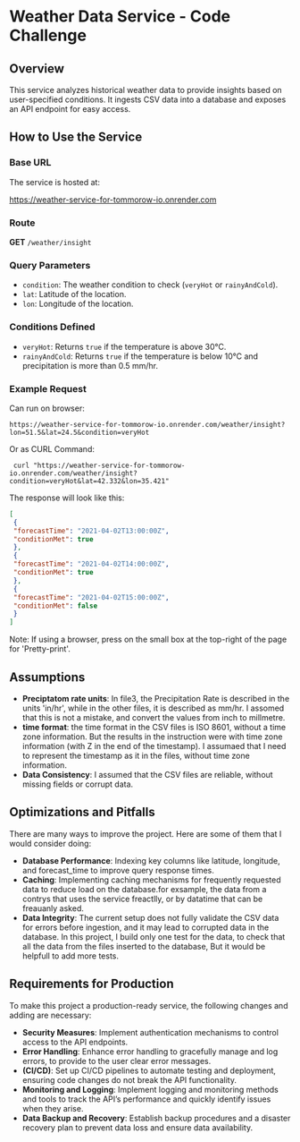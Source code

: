 # Weather Data Service - Code Challenge

## Overview

This service analyzes historical weather data to provide insights based on user-specified conditions. It ingests CSV data into a database and exposes an API endpoint for easy access.

## How to Use the Service

### Base URL

The service is hosted at:

https://weather-service-for-tommorow-io.onrender.com

### Route

**GET** `/weather/insight`

### Query Parameters

- `condition`: The weather condition to check (`veryHot` or `rainyAndCold`).
- `lat`: Latitude of the location.
- `lon`: Longitude of the location.

### Conditions Defined

- `veryHot`: Returns `true` if the temperature is above 30°C.
- `rainyAndCold`: Returns `true` if the temperature is below 10°C and precipitation is more than 0.5 mm/hr.


### Example Request

Can run on browser:

`https://weather-service-for-tommorow-io.onrender.com/weather/insight?lon=51.5&lat=24.5&condition=veryHot`

Or as CURL Command:

```console
 curl "https://weather-service-for-tommorow-io.onrender.com/weather/insight?condition=veryHot&lat=42.332&lon=35.421"
```

The response will look like this:

```json
[
 {
 "forecastTime": "2021-04-02T13:00:00Z",
 "conditionMet": true
 },
 {
 "forecastTime": "2021-04-02T14:00:00Z",
 "conditionMet": true
 },
 {
 "forecastTime": "2021-04-02T15:00:00Z",
 "conditionMet": false
 }
]
```

Note: If using a browser, press on the small box at the top-right of the page for 'Pretty-print'.

## Assumptions

- **Preciptatom rate units**: In file3, the Precipitation Rate is described in the units 'in/hr', while in the other files, it is described as mm/hr. I assomed that this is not a mistake, and convert the values from inch to millmetre. 
- **time format**: the time format in the CSV files is ISO 8601, without a time zone information. But the results in the instruction were with time zone information (with Z in the end of the timestamp). I assumaed that I need to represent the timestamp as it in the files, without time zone information. 
- **Data Consistency**: I assumed that the CSV files are reliable, without missing fields or corrupt data.


## Optimizations and Pitfalls

There are many ways to improve the project. Here are some of them that I would consider doing:

- **Database Performance**: Indexing key columns like latitude, longitude, and forecast_time to improve query response times.
- **Caching**: Implementing caching mechanisms for frequently requested data to reduce load on the database.for exsample, the data from a contrys that uses the service freactlly, or by datatime that can be freauanly asked. 
- **Data Integrity**: The current setup does not fully validate the CSV data for errors before ingestion, and it may lead to corrupted data in the database. In this project, I build only one test for the data, to check that all the data from the files inserted to the database, But it would be helpfull to add more tests.

## Requirements for Production

To make this project a production-ready service, the following changes and adding are necessary:

- **Security Measures**: Implement authentication mechanisms to control access to the API endpoints.
- **Error Handling**: Enhance error handling to gracefully manage and log errors, to provide to the user clear error messages.
- **(CI/CD)**: Set up CI/CD pipelines to automate testing and deployment, ensuring code changes do not break the API functionality.
- **Monitoring and Logging**: Implement logging and monitoring methods and tools to track the API’s performance and quickly identify issues when they arise.
- **Data Backup and Recovery**: Establish backup procedures and a disaster recovery plan to prevent data loss and ensure data availability.



